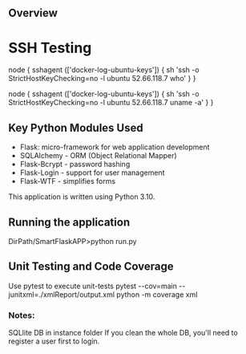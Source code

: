 ## Overview

# SSH Testing
node {
  sshagent (['docker-log-ubuntu-keys']) {
    sh 'ssh -o StrictHostKeyChecking=no -l ubuntu 52.66.118.7 who'
  }
}

node {
  sshagent (['docker-log-ubuntu-keys']) {
    sh 'ssh -o StrictHostKeyChecking=no -l ubuntu 52.66.118.7 uname -a'
  }
}

## Key Python Modules Used
- Flask: micro-framework for web application development
- SQLAlchemy - ORM (Object Relational Mapper)
- Flask-Bcrypt - password hashing
- Flask-Login - support for user management
- Flask-WTF - simplifies forms

This application is written using Python 3.10.

## Running the application
DirPath/SmartFlaskAPP>python run.py

## Unit Testing and Code Coverage
Use pytest to execute unit-tests
pytest --cov=main --junitxml=./xmlReport/output.xml
python -m coverage xml

### Notes:
SQLlite DB in instance folder
If you clean the whole DB, you'll need to register a user first to login.
